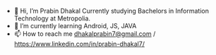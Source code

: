 - 👋 Hi, I’m Prabin Dhakal
     Currently studying Bachelors in Information Technology at Metropolia.
- 🌱 I’m currently learning Android, JS, JAVA
- 📫 How to reach me dhakalprabin7@gmail.com / https://www.linkedin.com/in/prabin-dhakal7/

<!---
Prabin1500/Prabin1500 is a ✨ special ✨ repository because its `README.md` (this file) appears on your GitHub profile.
You can click the Preview link to take a look at your changes.
--->
